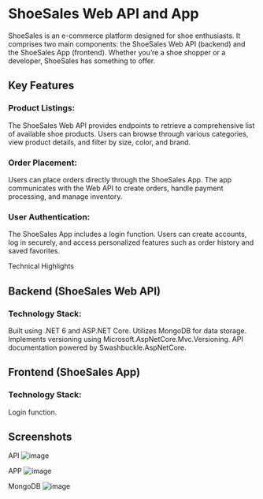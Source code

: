 # ShoeSales Web API and App
ShoeSales is an e-commerce platform designed for shoe enthusiasts. It comprises two main components: the ShoeSales Web API (backend) and the ShoeSales App (frontend). Whether you’re a shoe shopper or a developer, ShoeSales has something to offer.

## Key Features
### Product Listings:
The ShoeSales Web API provides endpoints to retrieve a comprehensive list of available shoe products. Users can browse through various categories, view product details, and filter by size, color, and brand.
### Order Placement:
Users can place orders directly through the ShoeSales App. The app communicates with the Web API to create orders, handle payment processing, and manage inventory.
### User Authentication:
The ShoeSales App includes a login function. Users can create accounts, log in securely, and access personalized features such as order history and saved favorites.

Technical Highlights
## Backend (ShoeSales Web API)
### Technology Stack:
Built using .NET 6 and ASP.NET Core.
Utilizes MongoDB for data storage.
Implements versioning using Microsoft.AspNetCore.Mvc.Versioning.
API documentation powered by Swashbuckle.AspNetCore.
## Frontend (ShoeSales App)
### Technology Stack:
Login function.
## Screenshots
API
![image](https://github.com/Nanisong/ShoeSales/assets/124329841/786d65e6-f9b0-4c8a-81a3-f23dfa338af5) 

APP
![image](https://github.com/Nanisong/ShoeSales/assets/124329841/8a3c105c-7e14-4f5f-a193-f31f9862f989)

MongoDB
![image](https://github.com/Nanisong/ShoeSales/assets/124329841/4f3af268-1c55-4f5b-a3cf-9ff19435ea94)



